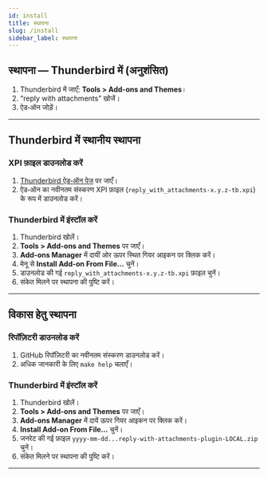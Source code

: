 ```yaml
---
id: install
title: स्थापना
slug: /install
sidebar_label: स्थापना
---
```


## स्थापना — Thunderbird में (अनुशंसित)

1. Thunderbird में जाएँ: **Tools > Add-ons and Themes**।
2. “reply with attachments” खोजें।
3. ऐड‑ऑन जोड़ें।

---

## Thunderbird में स्थानीय स्थापना

### XPI फ़ाइल डाउनलोड करें

1. [Thunderbird ऐड‑ऑन पेज](https://addons.thunderbird.net/en-US/thunderbird/search/?q=reply%20with%20attachments) पर जाएँ।
2. ऐड‑ऑन का नवीनतम संस्करण XPI फ़ाइल (`reply_with_attachments-x.y.z-tb.xpi`) के रूप में डाउनलोड करें।

### Thunderbird में इंस्टॉल करें

1. Thunderbird खोलें।
2. **Tools > Add-ons and Themes** पर जाएँ।
3. **Add-ons Manager** में दायीं ओर ऊपर स्थित गियर आइकन पर क्लिक करें।
4. मेनू से **Install Add-on From File…** चुनें।
5. डाउनलोड की गई `reply_with_attachments-x.y.z-tb.xpi` फ़ाइल चुनें।
6. संकेत मिलने पर स्थापना की पुष्टि करें।

---

## विकास हेतु स्थापना

### रिपॉज़िटरी डाउनलोड करें

1. GitHub रिपॉज़िटरी का नवीनतम संस्करण डाउनलोड करें।
2. अधिक जानकारी के लिए `make help` चलाएँ।

### Thunderbird में इंस्टॉल करें

1. Thunderbird खोलें।
2. **Tools > Add-ons and Themes** पर जाएँ।
3. **Add-ons Manager** में दायें ऊपर गियर आइकन पर क्लिक करें।
4. **Install Add-on From File…** चुनें।
5. जनरेट की गई फ़ाइल `yyyy-mm-dd...reply-with-attachments-plugin-LOCAL.zip` चुनें।
6. संकेत मिलने पर स्थापना की पुष्टि करें।

---
